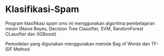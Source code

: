 # Klasifikasi-Spam

Program klasifikasi spam sms ini menggunakan algoritma pembelajaran mesin (Naive Bayes, Decision Tree Classifier, SVM, RandomForest CLassifier dan XGBoost)

Pemodelan yang digunakan menggunakan metode Bag of Words dan TF-IDF Method 
